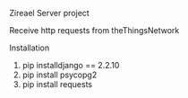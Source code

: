 Zireael Server project

Receive http requests from theThingsNetwork



Installation

1) pip installdjango == 2.2.10
2) pip install psycopg2
3) pip install requests
